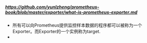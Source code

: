 ##### https://github.com/yunlzheng/prometheus-book/blob/master/exporter/what-is-prometheus-exporter.md


* 所有可以向Prometheus提供监控样本数据的程序都可以被称为一个Exporter。而Exporter的一个实例称为target.
* 